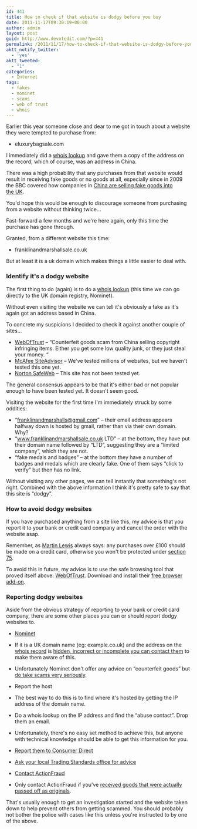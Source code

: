 ```yaml
---
id: 441
title: How to check if that website is dodgy before you buy
date: 2011-11-17T09:30:19+00:00
author: admin
layout: post
guid: http://www.devotedit.com/?p=441
permalink: /2011/11/17/how-to-check-if-that-website-is-dodgy-before-you-buy/
aktt_notify_twitter:
  - 'yes'
aktt_tweeted:
  - "1"
categories:
  - Internet
tags:
  - fakes
  - nominet
  - scams
  - web of trust
  - whois
---
```

Earlier this year someone close and dear to me got in touch about a website they were tempted to purchase from:

  * eluxurybagsale.com

I immediately did a [whois lookup](http://www.google.com/search?q=whois+lookup) and gave them a copy of the address on the record, which of course, was an address in China.

There was a high probability that any purchases from that website would result in receiving fake goods or no goods at all, especially since in 2009 the BBC covered how companies in [China are selling fake goods into the UK](http://news.bbc.co.uk/1/hi/8178959.stm).

You'd hope this would be enough to discourage someone from purchasing from a website without thinking twice&#8230;

<!--more-->

Fast-forward a few months and we're here again, only this time the purchase has gone through.

Granted, from a different website this time:

  * franklinandmarshallsale.co.uk

But at least it is a uk domain which makes things a little easier to deal with.

### Identify it's a dodgy website

The first thing to do (again) is to do a [whois lookup](http://www.nominet.org.uk/other/whois/) (this time we can go directly to the UK domain registry, Nominet).

Without even visiting the website we can tell it's obviously a fake as it's again got an address based in China.

To concrete my suspicions I decided to check it against another couple of sites&#8230;

  * [WebOfTrust](http://www.mywot.com/en/scorecard/franklinandmarshallsale.co.uk) &#8211; &#8220;Counterfeit goods scam from China selling copyright infringing items. Either you get some low quality junk, or they just steal your money. &#8220;
  * [McAfee SiteAdvisor](http://www.siteadvisor.com/sites/franklinandmarshallsale.co.uk) &#8211; We've tested millions of websites, but we haven't tested this one yet.
  * [Norton SafeWeb](http://safeweb.norton.com/report/show?url=franklinandmarshallsale.co.uk) &#8211; This site has not been tested yet.

The general consensus appears to be that it's either bad or not popular enough to have been tested yet. It doesn't seem good.

Visiting the website for the first time I'm immediately struck by some oddities:

  * &#8220;franklinandmarshalls@gmail.com&#8221; &#8211; their email address appears halfway down is hosted by gmail, rather than via their own domain. Why?
  * &#8220;www.franklinandmarshallsale.co.uk LTD&#8221; &#8211; at the bottom, they have put their domain name followed by &#8220;LTD&#8221;, suggesting they are a &#8220;limited company&#8221;, which they are not.
  * &#8220;fake medals and badges&#8221; &#8211; at the bottom they have a number of badges and medals which are clearly fake. One of them says &#8220;click to verify&#8221; but then has no link.

Without visiting any other pages, we can tell instantly that something's not right. Combined with the above information I think it's pretty safe to say that this site is &#8220;dodgy&#8221;.

### How to avoid dodgy websites

If you have purchased anything from a site like this, my advice is that you report it to your bank or credit card company and cancel the order with the website asap.

Remember, as [Martin Lewis](http://en.wikipedia.org/wiki/Martin_Lewis_(financial_journalist)) always says: any purchases over £100 should be made on a credit card, otherwise you won't be protected under [section 75](http://www.moneysavingexpert.com/shopping/section75-protect-your-purchases).

To avoid this in future, my advice is to use the safe browsing tool that proved itself above: [WebOfTrust](http://www.mywot.com/). Download and install their [free browser add-on](http://www.mywot.com/en/download).

### Reporting dodgy websites

Aside from the obvious strategy of reporting to your bank or credit card company, there are some other places you can or should report dodgy websites to.

  * [Nominet](mailto:nominet@nominet.org.uk)
  * If it is a UK domain name (eg: example.co.uk) and the address on the [whois record](http://www.nominet.org.uk/other/whois/) is [hidden, incorrect or incomplete you can contact them](http://www.nominet.org.uk/other/whois/faq/#report) to make them aware of this.
  * Unfortunately Nominet don't offer any advice on &#8220;counterfeit goods&#8221; but [do take scams very seriously](http://www.nominet.org.uk/disputes/legalinfo/scams/).

  * Report the host
  * The best way to do this is to find where it's hosted by getting the IP address of the domain name.
  * Do a whois lookup on the IP address and find the &#8220;abuse contact&#8221;. Drop them an email.
  * Unfortunately, there's no easy set method to achieve this, but anyone with technical knowledge should be able to get this information for you.

  * [Report them to Consumer Direct](http://www.direct.gov.uk/en/Dl1/Directories/UsefulContactsByCategory/Governmentcitizensandrightscontacts/DG_195948)
  * [Ask your local Trading Standards office for advice](http://www.tradingstandards.gov.uk/)
  * [Contact ActionFraud](http://www.actionfraud.org.uk/report_fraud)
  * Only contact ActionFraud if you've [received goods that were actually passed off as originals](http://www.actionfraud.org.uk/fraud_protection/counterfeit_goods).

That's usually enough to get an investigation started and the website taken down to help prevent others from getting scammed. You should probably not bother the police with cases like this unless you're instructed to by one of the above.